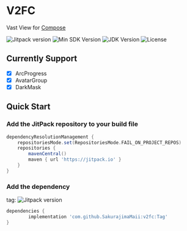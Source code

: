 # V2FC

Vast View for [Compose](https://developer.android.com/jetpack/compose?hl=zh-cn)

![Jitpack version](https://jitpack.io/v/SakurajimaMaii/v2fc.svg)
![Min SDK Version](https://img.shields.io/badge/min%20sdk%20version-23-yellowgreen)
![JDK Version](https://img.shields.io/badge/jdk%20version-17-2300b894)
![License](https://img.shields.io/badge/license-Apache%20License%202.0-blue.svg?style=flat)

## Currently Support

- [x] ArcProgress
- [x] AvatarGroup
- [x] DarkMask

## Quick Start

### Add the JitPack repository to your build file

```groovy
dependencyResolutionManagement {
    repositoriesMode.set(RepositoriesMode.FAIL_ON_PROJECT_REPOS)
    repositories {
        mavenCentral()
        maven { url 'https://jitpack.io' }
    }
}
```

### Add the dependency

tag: ![Jitpack version](https://jitpack.io/v/SakurajimaMaii/v2fc.svg)

```groovy
dependencies {
        implementation 'com.github.SakurajimaMaii:v2fc:Tag'
}
```
